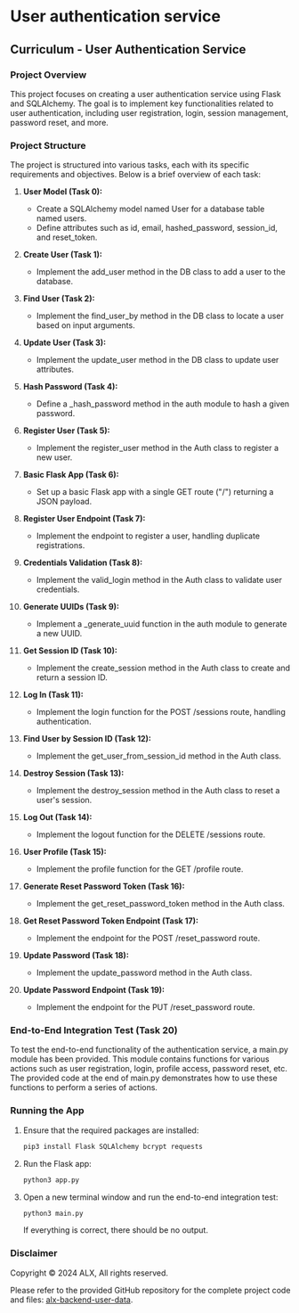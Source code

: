 # User authentication service

## Curriculum - User Authentication Service

### Project Overview

This project focuses on creating a user authentication service using Flask and SQLAlchemy. The goal is to implement key functionalities related to user authentication, including user registration, login, session management, password reset, and more.

### Project Structure

The project is structured into various tasks, each with its specific requirements and objectives. Below is a brief overview of each task:

1. **User Model (Task 0):**

   - Create a SQLAlchemy model named User for a database table named users.
   - Define attributes such as id, email, hashed_password, session_id, and reset_token.

2. **Create User (Task 1):**

   - Implement the add_user method in the DB class to add a user to the database.

3. **Find User (Task 2):**

   - Implement the find_user_by method in the DB class to locate a user based on input arguments.

4. **Update User (Task 3):**

   - Implement the update_user method in the DB class to update user attributes.

5. **Hash Password (Task 4):**

   - Define a \_hash_password method in the auth module to hash a given password.

6. **Register User (Task 5):**

   - Implement the register_user method in the Auth class to register a new user.

7. **Basic Flask App (Task 6):**

   - Set up a basic Flask app with a single GET route ("/") returning a JSON payload.

8. **Register User Endpoint (Task 7):**

   - Implement the endpoint to register a user, handling duplicate registrations.

9. **Credentials Validation (Task 8):**

   - Implement the valid_login method in the Auth class to validate user credentials.

10. **Generate UUIDs (Task 9):**

    - Implement a \_generate_uuid function in the auth module to generate a new UUID.

11. **Get Session ID (Task 10):**

    - Implement the create_session method in the Auth class to create and return a session ID.

12. **Log In (Task 11):**

    - Implement the login function for the POST /sessions route, handling authentication.

13. **Find User by Session ID (Task 12):**

    - Implement the get_user_from_session_id method in the Auth class.

14. **Destroy Session (Task 13):**

    - Implement the destroy_session method in the Auth class to reset a user's session.

15. **Log Out (Task 14):**

    - Implement the logout function for the DELETE /sessions route.

16. **User Profile (Task 15):**

    - Implement the profile function for the GET /profile route.

17. **Generate Reset Password Token (Task 16):**

    - Implement the get_reset_password_token method in the Auth class.

18. **Get Reset Password Token Endpoint (Task 17):**

    - Implement the endpoint for the POST /reset_password route.

19. **Update Password (Task 18):**

    - Implement the update_password method in the Auth class.

20. **Update Password Endpoint (Task 19):**
    - Implement the endpoint for the PUT /reset_password route.

### End-to-End Integration Test (Task 20)

To test the end-to-end functionality of the authentication service, a main.py module has been provided. This module contains functions for various actions such as user registration, login, profile access, password reset, etc. The provided code at the end of main.py demonstrates how to use these functions to perform a series of actions.

### Running the App

1. Ensure that the required packages are installed:

   ```bash
   pip3 install Flask SQLAlchemy bcrypt requests
   ```

2. Run the Flask app:

   ```bash
   python3 app.py
   ```

3. Open a new terminal window and run the end-to-end integration test:

   ```bash
   python3 main.py
   ```

   If everything is correct, there should be no output.

### Disclaimer

Copyright © 2024 ALX, All rights reserved.

Please refer to the provided GitHub repository for the complete project code and files: [alx-backend-user-data](https://github.com/mugambi12/alx-backend-user-data).
